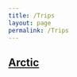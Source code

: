 ```yaml
---
title: /Trips
layout: page
permalink: /Trips
---
```



<h2><a href="{{ site.baseurl }}/Trips/Arctic">Arctic</a></h2> <br>


